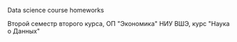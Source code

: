 Data science course homeworks

Второй семестр второго курса, ОП "Экономика" НИУ ВШЭ, курс "Наука о Данных"
